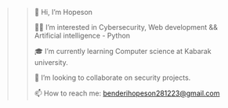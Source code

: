 >> 👋 Hi, I’m Hopeson
>> 
>> 🧑‍💻 I’m interested in Cybersecurity,  Web development &&  Artificial intelligence - Python
>> 
>> 🎓 I’m currently learning Computer science at Kabarak university.
>> 
>> 🔐 I’m looking to collaborate on security projects.
>> 
>> 📫 How to reach me: benderihopeson281223@gmail.com

<!---
Hopeson281223/Hopeson281223 is a ✨ special ✨ repository because its `README.md` (this file) appears on your GitHub profile.
You can click the Preview link to take a look at your changes.
--->
